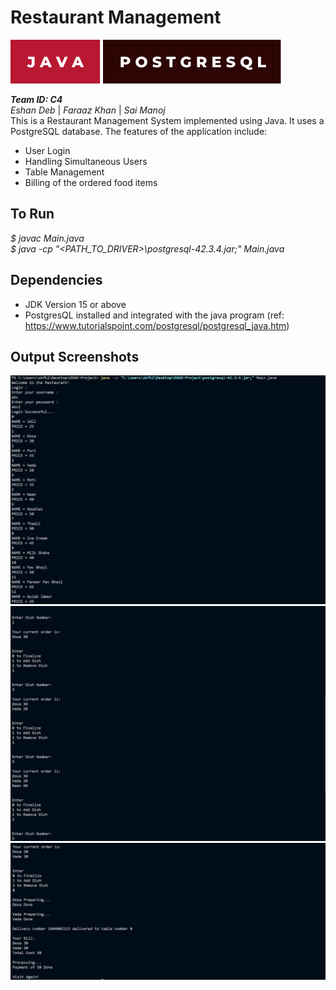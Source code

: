 # Restaurant Management
![***Output Screenshot 1***](java.svg)
![***Output Screenshot 1***](postgresb.svg)

***Team ID: C4*** \
*Eshan Deb* | *Faraaz Khan* | *Sai Manoj* \
This is a Restaurant Management System implemented using Java. It uses a PostgreSQL database.
The features of the application include:
  * User Login
  * Handling Simultaneous Users
  * Table Management
  * Billing of the ordered food items

## To Run
*$ javac Main.java* \
*$ java -cp "<PATH_TO_DRIVER>\postgresql-42.3.4.jar;" Main.java*

## Dependencies
* JDK Version 15 or above
* PostgresQL installed and integrated with the java program (ref: https://www.tutorialspoint.com/postgresql/postgresql_java.htm)

## Output Screenshots
![***Output Screenshot 1***](ooadss11.jpg)
![***Output Screenshot 2***](ooadss21.jpg)
![***Output Screenshot 2***](ooadss31.jpg)

